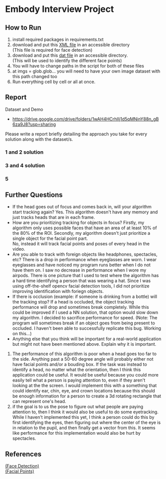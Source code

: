 # Embody Interview Project


## How to Run 
1) install required packages in requirements.txt
2) download and put this <a href = https://gist.github.com/Learko/8f51e58ac0813cb695f3733926c77f52> XML file</a> in an accessible directory </br>
(This file is required for face detection)
4) download and put this <a href = https://github.com/GuoQuanhao/68_points/blob/master/shape_predictor_68_face_landmarks.dat> dat file</a> in an accessible directory. </br> (This will be used to identify the different face points)
5) You will have to change paths in the script for both of these files
6) at imgs = glob.glob... you will need to have your own image dataset with this path changed too
7) Run everything cell by cell or all at once. 

## Report

Dataset and Demo </br>
- https://drive.google.com/drive/folders/1wAH4HCrhIIj1d5qMNinY88n_gB6za9J8?usp=sharing

Please write a report briefly detailing the approach you take for every solution along with the dataset/s. 
### 1 and 2 solution

### 3 and 4 solution

### 5 


## Further Questions
- If the head goes out of focus and comes back in, will your algorithm start tracking again?
Yes. This algorithm doesn't have any memory and just tracks heads that are in each frame. 
- How are you prioritizing tracking for objects in focus?
Firstly, my algorithm only uses possible faces that have an area of at least 10% of the 80% of the ROI. 
Secondly, my algorithm doesn't just prioritize a single object for the facial point part. </br>No, instead it will track facial points and poses of every head in the video. 
- Are you able to track with foreign objects like headphones, spectacles, etc?
There is a drop in performance when eyeglasses are worn. I wear eyeglasses and have noticed my program runs better when I do not have them on. I saw no decrease in performance when I wore my airpods. There is one picture that I used to test where the algorithm has a hard time identifying a person that was wearing a hat. Since I was using off-the-shelf opencv facial detection tools, I did not prioritize improving identification with foriegn objects. 
- If there is occlusion (example: if someone is drinking from a bottle) will the tracking stop?
If a head is occluded, the object tracking performance will drop and sometimes break completely. While this could be improved if I used a NN solution, that option would slow down my algorithm. I decided to sacrifice performance for speed. (Note: The program will sometimes break if an object goes from being present to occluded. I haven't been able to successfully replicate this bug. Working on this...)
- Anything else that you think will be important for a real-world application but might not
have been mentioned above. Explain why it is important.
1) The performance of this algorithm is poor when a head goes too far to the side. Anything past a 50-60 degree angle will probably either not have facial points and/or a bouding box. If the task was instead to identify a head, no matter what the orientation, then I think this application could be useful. It would be useful because you could more easily tell what a person is paying attention to, even if they aren't looking at the the screen. I would implement this with a something that could identify ear, chin, eye, and crown locations because this should be enough information for a person to create a 3d rotating rectangle that can represent one's head. 
2) if the goal is to us the pose to figure out what people are paying attention to, then I think it would also be useful to do some eyetracking. While I haven't implemented this yet, I think a person could do this by first identifying the eyes, then figuring out where the center of the eye is in relation to the pupil, and then finally get a vector from this. It seems like performance for this implementation would also be hurt by spectacles. 




## References
<a href = https://towardsdatascience.com/a-guide-to-face-detection-in-python-3eab0f6b9fc1> (Face Detection) </a></br>
<a href = https://www.pyimagesearch.com/2017/04/03/facial-landmarks-dlib-opencv-python/> (Facial Points) </a></br>


